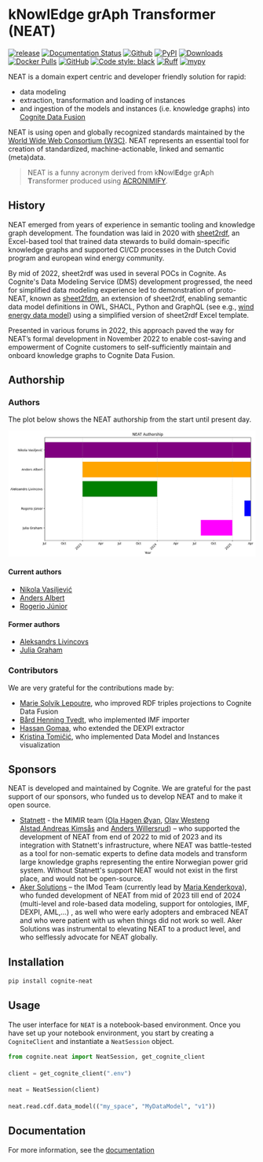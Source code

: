 # kNowlEdge grAph Transformer (NEAT)

[![release](https://img.shields.io/github/actions/workflow/status/cognitedata/neat/release.yaml?style=for-the-badge)](https://github.com/cognitedata/neat/actions/workflows/release.yaml)
[![Documentation Status](https://readthedocs.com/projects/cognite-neat/badge/?version=latest&style=for-the-badge)](https://cognite-neat.readthedocs-hosted.com/en/latest/?badge=latest)
[![Github](https://shields.io/badge/github-cognite/neat-green?logo=github&style=for-the-badge)](https://github.com/cognitedata/neat)
[![PyPI](https://img.shields.io/pypi/v/cognite-neat?style=for-the-badge)](https://pypi.org/project/cognite-neat/)
[![Downloads](https://img.shields.io/pypi/dm/cognite-neat?style=for-the-badge)](https://pypistats.org/packages/cognite-neat)
[![Docker Pulls](https://img.shields.io/docker/pulls/cognite/neat?style=for-the-badge)](https://hub.docker.com/r/cognite/neat)
[![GitHub](https://img.shields.io/github/license/cognitedata/neat?style=for-the-badge)](https://github.com/cognitedata/neat/blob/master/LICENSE)
[![Code style: black](https://img.shields.io/badge/code%20style-black-000000.svg?style=for-the-badge)](https://github.com/ambv/black)
[![Ruff](https://img.shields.io/endpoint?url=https://raw.githubusercontent.com/astral-sh/ruff/main/assets/badge/v2.json&style=for-the-badge)](https://github.com/astral-sh/ruff)
[![mypy](https://img.shields.io/badge/mypy-checked-000000.svg?style=for-the-badge&color=blue)](http://mypy-lang.org)

NEAT is a domain expert centric and developer friendly solution for rapid:

- data modeling
- extraction, transformation and loading of instances
- and ingestion of the models and instances (i.e. knowledge graphs) into [Cognite Data Fusion](https://www.cognite.com/en/product/cognite_data_fusion_industrial_dataops_platform)

NEAT is using open and globally recognized standards maintained by the [World Wide Web Consortium (W3C)](https://www.w3.org/RDF/).
NEAT represents an essential tool for creation of standardized, machine-actionable, linked and semantic (meta)data.

> NEAT is a funny acronym derived from k**N**owl**Ed**ge gr**A**ph **T**ransformer produced using [ACRONIMIFY](https://acronymify.com/NEAT/?q=knowledge+graph+transformer).


## History

NEAT emerged from years of experience in semantic tooling and knowledge graph development. The foundation was laid in 2020 with [sheet2rdf](https://github.com/nikokaoja/sheet2rdf), an Excel-based tool that trained data stewards to build domain-specific knowledge graphs and supported CI/CD processes in the Dutch Covid program and european wind energy community.

By mid of 2022, sheet2rdf was used in several POCs in Cognite. As Cognite's Data Modeling Service (DMS) development progressed, the need for simplified data modeling experience led to demonstration of proto-NEAT, known as [sheet2fdm](https://github.com/cognitedata/sheet2fdm), an extension of sheet2rdf, enabling semantic data model definitions in OWL, SHACL, Python and GraphQL (see e.g., [wind energy data model](https://cognitedata.github.io/wind-energy-data-model/)) using a simplified version of sheet2rdf Excel template.

Presented in various forums in 2022, this approach paved the way for NEAT’s formal development in November 2022 to enable cost-saving and empowerment of Cognite customers to self-sufficiently maintain and onboard knowledge graphs to Cognite Data Fusion.

## Authorship

### Authors
The plot below shows the NEAT authorship from the start until present day.

![NEAT authorship](./artifacts/figs/authorship.png)

#### Current authors
- [Nikola Vasiljević](www.linkedin.com/in/thisisnikola)
- [Anders Albert](https://www.linkedin.com/in/anders-albert-00790483/)
- [Rogerio Júnior](https://www.linkedin.com/in/rogerio-saboia-j%C3%BAnior-087118a7/)

#### Former authors
- [Aleksandrs Livincovs](https://www.linkedin.com/in/aleksandrslivincovs/)
- [Julia Graham](https://www.linkedin.com/in/julia-graham-959a78a7/)

### Contributors
We are very grateful for the contributions made by:


- [Marie Solvik Lepoutre](https://www.linkedin.com/in/mslepoutre/), who improved RDF triples projections to Cognite Data Fusion
- [Bård Henning Tvedt](https://www.linkedin.com/in/bhtvedt/), who implemented IMF importer
- [Hassan Gomaa](https://www.linkedin.com/in/dr-hassan-gomaa-232638121/), who extended the DEXPI extractor
- [Kristina Tomičić](https://www.linkedin.com/in/kristina-tomicic-6bb443108/), who implemented Data Model and Instances visualization


## Sponsors
NEAT is developed and maintained by Cognite. We are grateful for the past support of our sponsors, who funded us to develop NEAT and to make it open source.

- [Statnett](https://www.statnett.no/) - the MIMIR team ([Ola Hagen Øyan](https://www.linkedin.com/in/ola-%C3%B8yan-b0205b19/), [Olav Westeng Alstad](https://www.linkedin.com/in/olav-w-alstad-52329191/),[Andreas Kimsås](https://www.linkedin.com/in/andreas-kims%C3%A5s-964a0b2/) and [Anders Willersrud](https://www.linkedin.com/in/anders-willersrud-13a20220/)) – who supported the development of NEAT from end of 2022 to mid of 2023 and its integration with Statnett's infrastructure, where NEAT was battle-tested as a tool for non-sematic experts to define data models and transform large knowledge graphs representing the entire Norwegian power grid system. Without Statnett's support NEAT would not exist in the first place, and would not be open-source.
- [Aker Solutions](https://www.akersolutions.com/) – the IMod Team (currently lead by [Maria Kenderkova](https://www.linkedin.com/in/maria-kenderkova/)), who funded development of NEAT from mid of 2023 till end of 2024 (multi-level and role-based data modeling, support for ontologies, IMF, DEXPI, AML,...) , as well who were early adopters and embraced NEAT and who were patient with us when things did not work so well. Aker Solutions was instrumental to elevating NEAT to a product level, and who selflessly advocate for NEAT globally.


## Installation

```bash
pip install cognite-neat
```

## Usage

The user interface for `NEAT` is a notebook-based environment. Once you have set up your notebook
environment, you start by creating a `CogniteClient` and instantiate a `NeatSession` object.

```python
from cognite.neat import NeatSession, get_cognite_client

client = get_cognite_client(".env")

neat = NeatSession(client)

neat.read.cdf.data_model(("my_space", "MyDataModel", "v1"))
```

## Documentation

For more information, see the [documentation](https://cognite-neat.readthedocs-hosted.com/en/latest/)